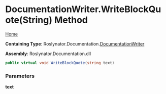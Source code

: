 <a name="_top"></a>

# DocumentationWriter\.WriteBlockQuote\(String\) Method

[Home](../../../../README.md#_top)

**Containing Type**: Roslynator\.Documentation\.[DocumentationWriter](../README.md#_top)

**Assembly**: Roslynator\.Documentation\.dll

```csharp
public virtual void WriteBlockQuote(string text)
```

### Parameters

**text**